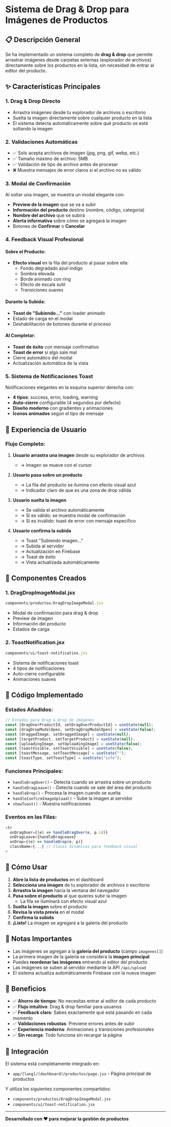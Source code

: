 # Sistema de Drag & Drop para Imágenes de Productos

## 📋 Descripción General

Se ha implementado un sistema completo de **drag & drop** que permite arrastrar imágenes desde carpetas externas (explorador de archivos) directamente sobre los productos en la lista, sin necesidad de entrar al editor del producto.

## ✨ Características Principales

### 1. **Drag & Drop Directo**
- Arrastra imágenes desde tu explorador de archivos o escritorio
- Suelta la imagen directamente sobre cualquier producto en la lista
- El sistema detecta automáticamente sobre qué producto se está soltando la imagen

### 2. **Validaciones Automáticas**
- ✅ Solo acepta archivos de imagen (jpg, png, gif, webp, etc.)
- ✅ Tamaño máximo de archivo: 5MB
- ✅ Validación de tipo de archivo antes de procesar
- ❌ Muestra mensajes de error claros si el archivo no es válido

### 3. **Modal de Confirmación**
Al soltar una imagen, se muestra un modal elegante con:
- **Preview de la imagen** que se va a subir
- **Información del producto** destino (nombre, código, categoría)
- **Nombre del archivo** que se subirá
- **Alerta informativa** sobre cómo se agregará la imagen
- Botones de **Confirmar** o **Cancelar**

### 4. **Feedback Visual Profesional**

#### Sobre el Producto:
- **Efecto visual** en la fila del producto al pasar sobre ella:
  - Fondo degradado azul-índigo
  - Sombra elevada
  - Borde animado con ring
  - Efecto de escala sutil
  - Transiciones suaves

#### Durante la Subida:
- **Toast de "Subiendo..."** con loader animado
- Estado de carga en el modal
- Deshabilitación de botones durante el proceso

#### Al Completar:
- **Toast de éxito** con mensaje confirmativo
- **Toast de error** si algo sale mal
- Cierre automático del modal
- Actualización automática de la vista

### 5. **Sistema de Notificaciones Toast**
Notificaciones elegantes en la esquina superior derecha con:
- **4 tipos**: success, error, loading, warning
- **Auto-cierre** configurable (4 segundos por defecto)
- **Diseño moderno** con gradientes y animaciones
- **Íconos animados** según el tipo de mensaje

## 🎨 Experiencia de Usuario

### Flujo Completo:

1. **Usuario arrastra una imagen** desde su explorador de archivos
   - → Imagen se mueve con el cursor

2. **Usuario pasa sobre un producto**
   - → La fila del producto se ilumina con efecto visual azul
   - → Indicador claro de que es una zona de drop válida

3. **Usuario suelta la imagen**
   - → Se valida el archivo automáticamente
   - → Si es válido: se muestra modal de confirmación
   - → Si es inválido: toast de error con mensaje específico

4. **Usuario confirma la subida**
   - → Toast "Subiendo imagen..."
   - → Subida al servidor
   - → Actualización en Firebase
   - → Toast de éxito
   - → Vista actualizada automáticamente

## 🔧 Componentes Creados

### 1. **DragDropImageModal.jsx**
```jsx
components/productos/DragDropImageModal.jsx
```
- Modal de confirmación para drag & drop
- Preview de imagen
- Información del producto
- Estados de carga

### 2. **ToastNotification.jsx**
```jsx
components/ui/toast-notification.jsx
```
- Sistema de notificaciones toast
- 4 tipos de notificaciones
- Auto-cierre configurable
- Animaciones suaves

## 📝 Código Implementado

### Estados Añadidos:
```javascript
// Estados para Drag & Drop de imágenes
const [dragOverProductId, setDragOverProductId] = useState(null);
const [dragDropModalOpen, setDragDropModalOpen] = useState(false);
const [draggedImage, setDraggedImage] = useState(null);
const [targetProduct, setTargetProduct] = useState(null);
const [uploadingImage, setUploadingImage] = useState(false);
const [toastVisible, setToastVisible] = useState(false);
const [toastMessage, setToastMessage] = useState("");
const [toastType, setToastType] = useState("info");
```

### Funciones Principales:
- `handleDragOver()` - Detecta cuando se arrastra sobre un producto
- `handleDragLeave()` - Detecta cuando se sale del área del producto
- `handleDrop()` - Procesa la imagen cuando se suelta
- `handleConfirmImageUpload()` - Sube la imagen al servidor
- `showToast()` - Muestra notificaciones

### Eventos en las Filas:
```javascript
<tr
  onDragOver={(e) => handleDragOver(e, p.id)}
  onDragLeave={handleDragLeave}
  onDrop={(e) => handleDrop(e, p)}
  className={...} // Clases dinámicas para feedback visual
>
```

## 🚀 Cómo Usar

1. **Abre la lista de productos** en el dashboard
2. **Selecciona una imagen** de tu explorador de archivos o escritorio
3. **Arrastra la imagen** hacia la ventana del navegador
4. **Pasa sobre el producto** al que quieres subir la imagen
   - La fila se iluminará con efecto visual azul
5. **Suelta la imagen** sobre el producto
6. **Revisa la vista previa** en el modal
7. **Confirma la subida**
8. **¡Listo!** La imagen se agregará a la galería del producto

## 📌 Notas Importantes

- Las imágenes se agregan a la **galería del producto** (campo `imagenes[]`)
- La primera imagen de la galería se considera la **imagen principal**
- Puedes **reordenar las imágenes** entrando al editor del producto
- Las imágenes se suben al servidor mediante la API `/api/upload`
- El sistema actualiza automáticamente Firebase con la nueva imagen

## 🎯 Beneficios

- ✅ **Ahorro de tiempo**: No necesitas entrar al editor de cada producto
- ✅ **Flujo intuitivo**: Drag & drop familiar para usuarios
- ✅ **Feedback claro**: Sabes exactamente qué está pasando en cada momento
- ✅ **Validaciones robustas**: Previene errores antes de subir
- ✅ **Experiencia moderna**: Animaciones y transiciones profesionales
- ✅ **Sin recarga**: Todo funciona sin recargar la página

## 🔄 Integración

El sistema está completamente integrado en:
- `app/[lang]/(dashboard)/productos/page.jsx` - Página principal de productos

Y utiliza los siguientes componentes compartidos:
- `components/productos/DragDropImageModal.jsx`
- `components/ui/toast-notification.jsx`

---

**Desarrollado con ❤️ para mejorar la gestión de productos**

